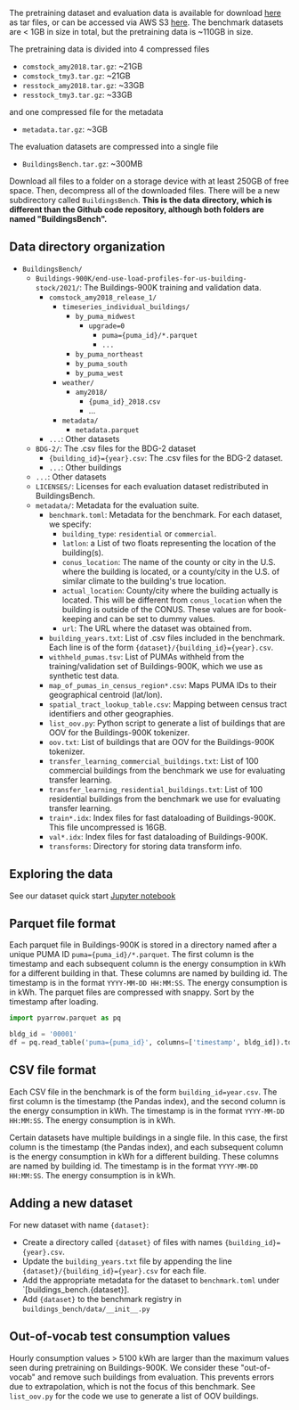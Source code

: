 The pretraining dataset and evaluation data is available for download [here](https://data.openei.org/submissions/5859) as tar files, or can be accessed via AWS S3 [here](https://data.openei.org/s3_viewer?bucket=oedi-data-lake&prefix=buildings-bench). The benchmark datasets are < 1GB in size in total, but the pretraining data is ~110GB in size. 

The pretraining data is divided into 4 compressed files
- `comstock_amy2018.tar.gz`: ~21GB
- `comstock_tmy3.tar.gz`: ~21GB
- `resstock_amy2018.tar.gz`: ~33GB
- `resstock_tmy3.tar.gz`: ~33GB

and one compressed file for the metadata
- `metadata.tar.gz`: ~3GB

The evaluation datasets are compressed into a single file
- `BuildingsBench.tar.gz`: ~300MB

Download all files to a folder on a storage device with at least 250GB of free space. Then, decompress all of the downloaded files. There will be a new subdirectory called `BuildingsBench`. **This is the data directory, which is different than the Github code repository, although both folders are named "BuildingsBench".**

## Data directory organization

- `BuildingsBench/`
    - `Buildings-900K/end-use-load-profiles-for-us-building-stock/2021/`: The Buildings-900K training and validation data.
        - `comstock_amy2018_release_1/`
            - `timeseries_individual_buildings/`
                - `by_puma_midwest`
                    - `upgrade=0`
                        - `puma={puma_id}/*.parquet`
                        - `...`
                - `by_puma_northeast`
                - `by_puma_south`
                - `by_puma_west`
            - `weather/`
                - `amy2018/`
                    - `{puma_id}_2018.csv`
                    - ...
            - `metadata/`
                - `metadata.parquet`
        - `...`: Other datasets            
    - `BDG-2/`: The .csv files for the BDG-2 dataset
        -  `{building_id}={year}.csv`: The .csv files for the BDG-2 dataset.
        - `...`: Other buildings
    - `...`: Other datasets
    - `LICENSES/`: Licenses for each evaluation dataset redistributed in BuildingsBench. 
    - `metadata/`: Metadata for the evaluation suite.
        - `benchmark.toml`: Metadata for the benchmark. For each dataset, we specify:
          - `building_type`: `residential` or `commercial`.
          - `latlon`: a List of two floats representing the location of the building(s).
          - `conus_location`: The name of the county or city in the U.S. where the building is located, or a county/city in the U.S. of similar climate to the building's true location.
          - `actual_location`: County/city where the building actually is located. This will be different from `conus_location` when the building is outside of the CONUS. These values are for book-keeping and can be set to dummy values.
          - `url`: The URL where the dataset was obtained from.
        - `building_years.txt`: List of .csv files included in the benchmark. Each line is of the form `{dataset}/{building_id}={year}.csv`.
        - `withheld_pumas.tsv`: List of PUMAs withheld from the training/validation set of Buildings-900K, which we use as synthetic test data.
        - `map_of_pumas_in_census_region*.csv`: Maps PUMA IDs to their geographical centroid (lat/lon).
        - `spatial_tract_lookup_table.csv`: Mapping between census tract identifiers and other geographies.
        - `list_oov.py`: Python script to generate a list of buildings that are OOV for the Buildings-900K tokenizer.
        - `oov.txt`: List of buildings that are OOV for the Buildings-900K tokenizer.
        - `transfer_learning_commercial_buildings.txt`: List of 100 commercial buildings from the benchmark we use for evaluating transfer learning.
        - `transfer_learning_residential_buildings.txt`: List of 100 residential buildings from the benchmark we use for evaluating transfer learning.
        - `train*.idx`: Index files for fast dataloading of Buildings-900K. This file uncompressed is 16GB. 
        - `val*.idx`: Index files for fast dataloading of Buildings-900K.
        - `transforms`: Directory for storing data transform info.

## Exploring the data

See our dataset quick start [Jupyter notebook](https://github.com/NREL/BuildingsBench/blob/main/tutorials/dataset_quick_start.ipynb)

## Parquet file format

Each parquet file in Buildings-900K is stored in a directory named after a unique PUMA ID `puma={puma_id}/*.parquet`. The first column is the timestamp and each subsequent column is the energy consumption in kWh for a different building in that. These columns are named by building id. The timestamp is in the format `YYYY-MM-DD HH:MM:SS`. The energy consumption is in kWh.
The parquet files are compressed with snappy. Sort by the timestamp after loading.

```python
import pyarrow.parquet as pq

bldg_id = '00001'
df = pq.read_table('puma={puma_id}', columns=['timestamp', bldg_id]).to_pandas().sort_values(by='timestamp')
```

## CSV file format

Each CSV file in the benchmark is of the form `building_id=year.csv`. The first column is the timestamp (the Pandas index), and the second column is the energy consumption in kWh. The timestamp is in the format `YYYY-MM-DD HH:MM:SS`. The energy consumption is in kWh. 

Certain datasets have multiple buildings in a single file. In this case, the first column is the timestamp (the Pandas index), and each subsequent column is the energy consumption in kWh for a different building. These columns are named by building id. The timestamp is in the format `YYYY-MM-DD HH:MM:SS`. The energy consumption is in kWh.

## Adding a new dataset

For new dataset with name `{dataset}`:
- Create a directory called  `{dataset}` of files with names `{building_id}={year}.csv`.
- Update the `building_years.txt` file by appending the line `{dataset}/{building_id}={year}.csv` for each file.
- Add the appropriate metadata for the dataset to `benchmark.toml` under `[buildings_bench.{dataset}].
- Add `{dataset}` to the benchmark registry in `buildings_bench/data/__init__.py`


## Out-of-vocab test consumption values

Hourly consumption values > 5100 kWh are larger than the maximum values seen during pretraining on Buildings-900K.
We consider these "out-of-vocab" and remove such buildings from evaluation. 
This prevents errors due to extrapolation, which is not the focus of this benchmark.
See `list_oov.py` for the code we use to generate a list of OOV buildings.
